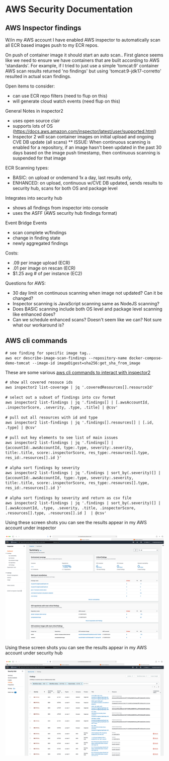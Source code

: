 # AWS Security Documentation

## AWS Inspector findings
W/in my AWS account I have enabled AWS inspector to automatically scan all ECR based images push to my ECR repos.

On push of container image it should start an auto scan.. First glance seems like we need to ensure we have containers that are built according to AWS 'standards'.
For example, if I tried to just use a simple 'tomcat:9' container AWS scan results returned 'no findings' but using 'tomcat:9-jdk17-corretto' resulted in actual scan findings.

Open items to consider:
* can use ECR repo filters (need to flup on this)
* will generate cloud watch events (need flup on this)
 

General Notes in inspector2
* uses open source clair 
* supports lots of OS (https://docs.aws.amazon.com/inspector/latest/user/supported.html)
* Inspector 2 will scan container images on initial upload and ongoing CVE DB update (all scans) 
 ** ISSUE: When continuous scanning is enabled for a repository, if an image hasn't been updated in the past 30 days based on the image push timestamp, then continuous scanning is suspended for that image

ECR Scanning types:
* BASIC: on upload or ondemand 1x a day, last results only,
* ENHANCED: on upload, continuous w/CVE DB updated, sends results to security hub, scans for both OS and package level
 
Integrates into security hub
* shows all findings from inspector into console
* uses the ASFF (AWS security hub findings format)

Event Bridge Events
* scan complete w/findings
* change in finding state
* newly aggregated findings

Costs:
* .09 per image upload (ECR)
* .01 per image on rescan (ECR)
* $1.25 avg # of per instance (EC2)
 
Questions for AWS:
* 30 day limit on continuous scanning when image not updated? Can it be changed?
* Inspector scanning is JavaScript scanning same as NodeJS scanning?
* Does BASIC scanning include both OS level and package level scanning like enhanced does?
* Can we schedule enhanced scans? Doesn't seem like we can? Not sure what our workaround is?
  


## AWS cli commands
```
# see finding for specific image tag..
aws ecr describe-image-scan-findings --repository-name docker-compose-demo-tomcat --image-id imageDigest=sha256:get_sha_from_image
```

These are some various [aws cli commands to interact with inspector2](https://awscli.amazonaws.com/v2/documentation/api/latest/reference/inspector2/index.html)

```
# show all covered resouce ids
aws inspector2 list-coverage | jq '.coveredResources[].resourceId'

# select out a subset of findings into csv format
aws inspector2 list-findings | jq '.findings[] | [.awsAccountId, .inspectorScore, .severity, .type, .title] | @csv'

# pull out all resources with id and type
aws inspector2 list-findings | jq '.findings[].resources[] | [.id, .type] | @csv'

# pull out key elements to see list of main issues
aws inspector2 list-findings | jq '.findings[] | {accountId:.awsAccountId, type:.type, severity:.severity, title:.title, score:.inspectorScore, res_type:.resources[].type, res_id:.resources[].id }'

# alpha sort findings by severity
aws inspector2 list-findings | jq '.findings | sort_by(.severity)[] | {accountId:.awsAccountId, type:.type, severity:.severity, title:.title, score:.inspectorScore, res_type:.resources[].type, res_id:.resources[].id }'

# alpha sort findings by severity and return as csv file
aws inspector2 list-findings | jq '.findings | sort_by(.severity)[] | [.awsAccountId, .type, .severity, .title, .inspectorScore, .resources[].type, .resources[].id ]  | @csv'

```

Using these screen shots you can see the results appear in my AWS account under inspector

![Sample Inspector findings][sample_inspector_image]

[sample_inspector_image]: ./AWS_inspector_results.png "Sample AWS Inspector findings"


Using these screen shots you can see the results appear in my AWS account under security hub

![Sample Security Hub findings][sample_security_hub_image]

[sample_security_hub_image]: ./AWS_security_hub_results.png "Sample AWS Security Hub findings"


